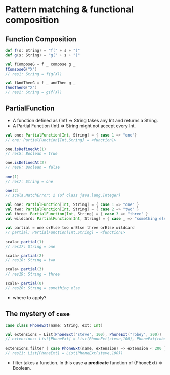 # Pattern matching & functional composition

## Function Composition
```scala
def f(s: String) = "f(" + s + ")"
def g(s: String) = "g(" + s + ")"

val fComposeG = f _ compose g _
fComsoseG("X")
// res1: String = f(g(X))

val fAndThenG = f _ andThen g _
fAndThenG("X")
// res2: String = g(f(X))
```

## PartialFunction
- A function defined as (Int) => String takes any Int and returns a String.
- A Partial Function (Int) => String might not accept every Int.

```scala
val one: PartialFunction[Int, String] = { case 1 => "one"}
// one: PartialFunction[Int,String] = <function1>

one.isDefinedAt(1)
// res5: Boolean = true

one.isDefinedAt(2)
// res6: Boolean = false

one(1)
// res7: String = one

one(2)
// scala.MatchError: 2 (of class java.lang.Integer)
```

```scala
val one: PartialFunction[Int, String] = { case 1 => "one" }
val two: PartialFunction[Int, String] = { case 2 => "two" }
val three: PartialFunction[Int, String] = { case 3 => "three" }
val wildcard: PartialFunction[Int, String] = { case _ => "something else" }

val partial = one orElse two orElse three orElse wildcard
// partial: PartialFunction[Int,String] = <function1>

scala> partial(1)
// res17: String = one

scala> partial(2)
// res18: String = two

scala> partial(3)
// res19: String = three

scala> partial(0)
// res20: String = something else
```
- where to apply?

## The mystery of ```case```
```scala
case class PhoneExt(name: String, ext: Int)

val extensions = List(PhoneExt("steve", 100), PhoneExt("robey", 200))
// extensions: List[PhoneExt] = List(PhoneExt(steve,100), PhoneExt(robey,200))

extensions.filter { case PhoneExt(name, extension) => extension < 200 }
// res21: List[PhoneExt] = List(PhoneExt(steve,100))
```
- filter takes a function. In this case a **predicate** function of (PhoneExt) => Boolean.
